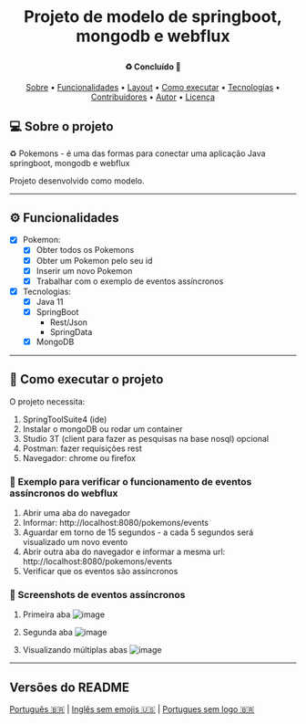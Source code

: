 <h1 align="center">
    <p>Projeto de modelo de springboot, mongodb e webflux</p>
</h1>

<h4 align="center"> 
	♻️ Concluído 🚀 
</h4>

<p align="center">
 <a href="#-sobre-o-projeto">Sobre</a> •
 <a href="#-funcionalidades">Funcionalidades</a> •
 <a href="#-layout">Layout</a> • 
 <a href="#-como-executar-o-projeto">Como executar</a> • 
 <a href="#-tecnologias">Tecnologias</a> • 
 <a href="#-contribuidores">Contribuidores</a> • 
 <a href="#-autor">Autor</a> • 
 <a href="#user-content--licença">Licença</a>
</p>


## 💻 Sobre o projeto

♻️ Pokemons - é uma das formas para conectar uma aplicação Java springboot, mongodb e webflux

Projeto desenvolvido como modelo.

---

## ⚙️ Funcionalidades

- [x] Pokemon:
  - [x] Obter todos os Pokemons
  - [x] Obter um Pokemon pelo seu id
  - [x] Inserir um novo Pokemon
  - [x] Trabalhar com o exemplo de eventos assíncronos

- [x] Tecnologias:
  - [x] Java 11
  - [x] SpringBoot
    - Rest/Json
    - SpringData
  - [x] MongoDB

---

## 🚀 Como executar o projeto

O projeto necessita:
1. SpringToolSuite4 (ide)
2. Instalar o mongoDB ou rodar um container
3. Studio 3T (client para fazer as pesquisas na base nosql) opcional
4. Postman: fazer requisições rest
5. Navegador: chrome ou firefox

### 🚀 Exemplo para verificar o funcionamento de eventos assíncronos do webflux

1. Abrir uma aba do navegador
2. Informar: http://localhost:8080/pokemons/events
3. Aguardar em torno de 15 segundos - a cada 5 segundos será visualizado um novo evento
4. Abrir outra aba do navegador e informar a mesma url: http://localhost:8080/pokemons/events
5. Verificar que os eventos são assíncronos

### 🚀 Screenshots de eventos assíncronos
1. Primeira aba
![image](https://user-images.githubusercontent.com/1674340/112302200-dd98b180-8cab-11eb-8b17-2658d3ea26ac.png)

2. Segunda aba
![image](https://user-images.githubusercontent.com/1674340/112302418-1e90c600-8cac-11eb-9318-a65328d189ad.png)

3. Visualizando múltiplas abas
![image](https://user-images.githubusercontent.com/1674340/112302508-39633a80-8cac-11eb-9280-71f25f7f229d.png)

---

##  Versões do README

[Português 🇧🇷](./README.md)  |  [Inglês sem emojis 🇺🇸](./README-en.md) | [Portugues sem logo  🇧🇷](./README-sem-logo.md) 
